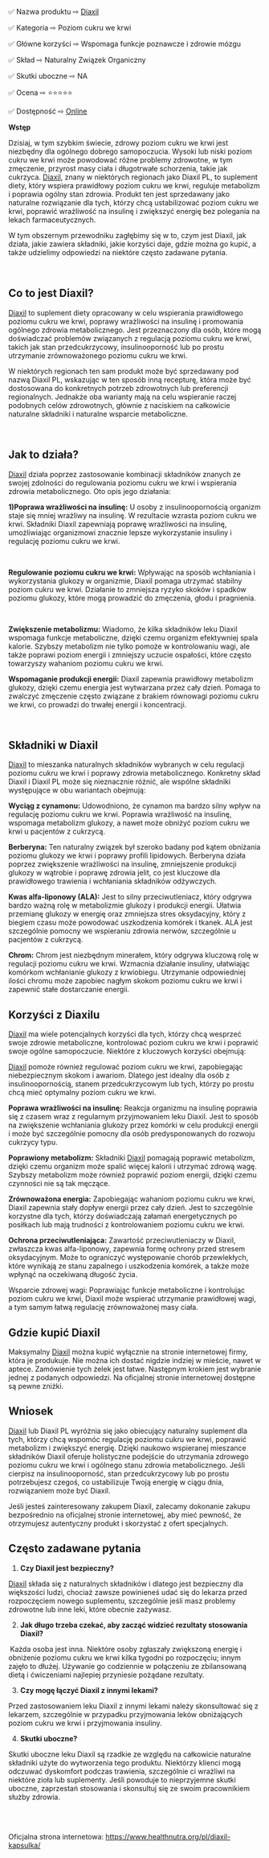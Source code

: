 <p><span style="font-weight: 400;">✅ Nazwa produktu ⇨&nbsp;</span><a href="https://www.healthnutra.org/pl/diaxil-kapsulka/"><span style="font-weight: 400;">Diaxil</span></a><span style="font-weight: 400;">&nbsp;</span></p>
<p><span style="font-weight: 400;">✅ Kategoria ⇨ Poziom cukru we krwi</span></p>
<p><span style="font-weight: 400;">✅ Gł&oacute;wne korzyści ⇨ Wspomaga funkcje poznawcze i zdrowie m&oacute;zgu</span></p>
<p><span style="font-weight: 400;">✅ Skład ⇨ Naturalny Związek Organiczny</span></p>
<p><span style="font-weight: 400;">✅ Skutki uboczne ⇨ NA</span></p>
<p><span style="font-weight: 400;">✅ Ocena ⇨ ⭐⭐⭐⭐⭐</span></p>
<p><span style="font-weight: 400;">✅ Dostępność ⇨&nbsp;</span><a href="https://www.healthnutra.org/Buy-Diaxil"><span style="font-weight: 400;">Online</span></a></p>
<p><strong>Wstęp</strong></p>
<p><span style="font-weight: 400;">Dzisiaj, w tym szybkim świecie, zdrowy poziom cukru we krwi jest niezbędny dla og&oacute;lnego dobrego samopoczucia. Wysoki lub niski poziom cukru we krwi może powodować r&oacute;żne problemy zdrowotne, w tym zmęczenie, przyrost masy ciała i długotrwałe schorzenia, takie jak cukrzyca. </span><a href="https://www.healthnutra.org/Buy-Diaxil"><span style="font-weight: 400;">Diaxil</span></a><span style="font-weight: 400;">, znany w niekt&oacute;rych regionach jako Diaxil PL, to suplement diety, kt&oacute;ry wspiera prawidłowy poziom cukru we krwi, reguluje metabolizm i poprawia og&oacute;lny stan zdrowia. Produkt ten jest sprzedawany jako naturalne rozwiązanie dla tych, kt&oacute;rzy chcą ustabilizować poziom cukru we krwi, poprawić wrażliwość na insulinę i zwiększyć energię bez polegania na lekach farmaceutycznych.</span></p>
<p><span style="font-weight: 400;">W tym obszernym przewodniku zagłębimy się w to, czym jest Diaxil, jak działa, jakie zawiera składniki, jakie korzyści daje, gdzie można go kupić, a także udzielimy odpowiedzi na niekt&oacute;re często zadawane pytania.</span></p>
<p>&nbsp;</p>
<h2><strong>Co to jest Diaxil?</strong></h2>
<p><a href="https://www.healthnutra.org/pl/diaxil-kapsulka/"><span style="font-weight: 400;">Diaxil</span></a><span style="font-weight: 400;"> to suplement diety opracowany w celu wspierania prawidłowego poziomu cukru we krwi, poprawy wrażliwości na insulinę i promowania og&oacute;lnego zdrowia metabolicznego. Jest przeznaczony dla os&oacute;b, kt&oacute;re mogą doświadczać problem&oacute;w związanych z regulacją poziomu cukru we krwi, takich jak stan przedcukrzycowy, insulinooporność lub po prostu utrzymanie zr&oacute;wnoważonego poziomu cukru we krwi.</span></p>
<p><span style="font-weight: 400;">W niekt&oacute;rych regionach ten sam produkt może być sprzedawany pod nazwą Diaxil PL, wskazując w ten spos&oacute;b inną recepturę, kt&oacute;ra może być dostosowana do konkretnych potrzeb zdrowotnych lub preferencji regionalnych. Jednakże oba warianty mają na celu wspieranie raczej podobnych cel&oacute;w zdrowotnych, gł&oacute;wnie z naciskiem na całkowicie naturalne składniki i naturalne wsparcie metaboliczne.</span></p>
<p>&nbsp;</p>
<h2><strong>Jak to działa?</strong></h2>
<p><a href="https://www.healthnutra.org/pl/diaxil-kapsulka/"><span style="font-weight: 400;">Diaxil</span></a><span style="font-weight: 400;"> działa poprzez zastosowanie kombinacji składnik&oacute;w znanych ze swojej zdolności do regulowania poziomu cukru we krwi i wspierania zdrowia metabolicznego. Oto opis jego działania:</span></p>
<p><strong>1)Poprawa wrażliwości na insulinę:</strong><span style="font-weight: 400;"> U osoby z insulinoopornością organizm staje się mniej wrażliwy na insulinę. W rezultacie wzrasta poziom cukru we krwi. Składniki Diaxil zapewniają poprawę wrażliwości na insulinę, umożliwiając organizmowi znacznie lepsze wykorzystanie insuliny i regulację poziomu cukru we krwi.</span></p>
<p>&nbsp;</p>
<p><strong>Regulowanie poziomu cukru we krwi:</strong><span style="font-weight: 400;"> Wpływając na spos&oacute;b wchłaniania i wykorzystania glukozy w organizmie, Diaxil pomaga utrzymać stabilny poziom cukru we krwi. Działanie to zmniejsza ryzyko skok&oacute;w i spadk&oacute;w poziomu glukozy, kt&oacute;re mogą prowadzić do zmęczenia, głodu i pragnienia.</span></p>
<p>&nbsp;</p>
<p><strong>Zwiększenie metabolizmu:</strong><span style="font-weight: 400;"> Wiadomo, że kilka składnik&oacute;w leku Diaxil wspomaga funkcje metaboliczne, dzięki czemu organizm efektywniej spala kalorie. Szybszy metabolizm nie tylko pomoże w kontrolowaniu wagi, ale także poprawi poziom energii i zmniejszy uczucie ospałości, kt&oacute;re często towarzyszy wahaniom poziomu cukru we krwi.</span></p>
<p><strong>Wspomaganie produkcji energii:</strong><span style="font-weight: 400;"> Diaxil zapewnia prawidłowy metabolizm glukozy, dzięki czemu energia jest wytwarzana przez cały dzień. Pomaga to zwalczyć zmęczenie często związane z brakiem r&oacute;wnowagi poziomu cukru we krwi, co prowadzi do trwałej energii i koncentracji.</span></p>
<p>&nbsp;</p>
<h2><strong>Składniki w Diaxil</strong></h2>
<p><a href="https://www.healthnutra.org/pl/diaxil-kapsulka/"><span style="font-weight: 400;">Diaxil</span></a><span style="font-weight: 400;"> to mieszanka naturalnych składnik&oacute;w wybranych w celu regulacji poziomu cukru we krwi i poprawy zdrowia metabolicznego. Konkretny skład Diaxil i Diaxil PL może się nieznacznie r&oacute;żnić, ale wsp&oacute;lne składniki występujące w obu wariantach obejmują:</span></p>
<p><strong>Wyciąg z cynamonu:</strong><span style="font-weight: 400;"> Udowodniono, że cynamon ma bardzo silny wpływ na regulację poziomu cukru we krwi. Poprawia wrażliwość na insulinę, wspomaga metabolizm glukozy, a nawet może obniżyć poziom cukru we krwi u pacjent&oacute;w z cukrzycą.</span></p>
<p><strong>Berberyna:</strong><span style="font-weight: 400;"> Ten naturalny związek był szeroko badany pod kątem obniżania poziomu glukozy we krwi i poprawy profili lipidowych. Berberyna działa poprzez zwiększenie wrażliwości na insulinę, zmniejszenie produkcji glukozy w wątrobie i poprawę zdrowia jelit, co jest kluczowe dla prawidłowego trawienia i wchłaniania składnik&oacute;w odżywczych.</span></p>
<p><strong>Kwas alfa-liponowy (ALA):</strong><span style="font-weight: 400;"> Jest to silny przeciwutleniacz, kt&oacute;ry odgrywa bardzo ważną rolę w metabolizmie glukozy i produkcji energii. Ułatwia przemianę glukozy w energię oraz zmniejsza stres oksydacyjny, kt&oacute;ry z biegiem czasu może powodować uszkodzenia kom&oacute;rek i tkanek. ALA jest szczeg&oacute;lnie pomocny we wspieraniu zdrowia nerw&oacute;w, szczeg&oacute;lnie u pacjent&oacute;w z cukrzycą.</span></p>
<p><strong>Chrom:</strong><span style="font-weight: 400;"> Chrom jest niezbędnym minerałem, kt&oacute;ry odgrywa kluczową rolę w regulacji poziomu cukru we krwi. Wzmacnia działanie insuliny, ułatwiając kom&oacute;rkom wchłanianie glukozy z krwiobiegu. Utrzymanie odpowiedniej ilości chromu może zapobiec nagłym skokom poziomu cukru we krwi i zapewnić stałe dostarczanie energii.</span></p>
<h2><strong>Korzyści z Diaxilu</strong></h2>
<p><a href="https://www.healthnutra.org/pl/diaxil-kapsulka/"><span style="font-weight: 400;">Diaxil</span></a><span style="font-weight: 400;"> ma wiele potencjalnych korzyści dla tych, kt&oacute;rzy chcą wesprzeć swoje zdrowie metaboliczne, kontrolować poziom cukru we krwi i poprawić swoje og&oacute;lne samopoczucie. Niekt&oacute;re z kluczowych korzyści obejmują:</span></p>
<p><a href="https://www.healthnutra.org/pl/diaxil-kapsulka/"><span style="font-weight: 400;">Diaxil</span></a><span style="font-weight: 400;"> pomoże r&oacute;wnież regulować poziom cukru we krwi, zapobiegając niebezpiecznym skokom i awariom. Dlatego jest idealny dla os&oacute;b z insulinoopornością, stanem przedcukrzycowym lub tych, kt&oacute;rzy po prostu chcą mieć optymalny poziom cukru we krwi.</span></p>
<p><strong>Poprawa wrażliwości na insulinę:</strong><span style="font-weight: 400;"> Reakcja organizmu na insulinę poprawia się z czasem wraz z regularnym przyjmowaniem leku Diaxil. Jest to spos&oacute;b na zwiększenie wchłaniania glukozy przez kom&oacute;rki w celu produkcji energii i może być szczeg&oacute;lnie pomocny dla os&oacute;b predysponowanych do rozwoju cukrzycy typu.</span></p>
<p><strong>Poprawiony metabolizm:</strong><span style="font-weight: 400;"> Składniki </span><a href="https://www.healthnutra.org/pl/diaxil-kapsulka/"><span style="font-weight: 400;">Diaxil</span></a><span style="font-weight: 400;"> pomagają poprawić metabolizm, dzięki czemu organizm może spalić więcej kalorii i utrzymać zdrową wagę. Szybszy metabolizm może r&oacute;wnież poprawić poziom energii, dzięki czemu czynności nie są tak męczące.</span></p>
<p><strong>Zr&oacute;wnoważona energia:</strong><span style="font-weight: 400;"> Zapobiegając wahaniom poziomu cukru we krwi, Diaxil zapewnia stały dopływ energii przez cały dzień. Jest to szczeg&oacute;lnie korzystne dla tych, kt&oacute;rzy doświadczają załamań energetycznych po posiłkach lub mają trudności z kontrolowaniem poziomu cukru we krwi.</span></p>
<p><strong>Ochrona przeciwutleniająca:</strong><span style="font-weight: 400;"> Zawartość przeciwutleniaczy w Diaxil, zwłaszcza kwas alfa-liponowy, zapewnia formę ochrony przed stresem oksydacyjnym. Może to ograniczyć występowanie chor&oacute;b przewlekłych, kt&oacute;re wynikają ze stanu zapalnego i uszkodzenia kom&oacute;rek, a także może wpłynąć na oczekiwaną długość życia.</span></p>
<p><span style="font-weight: 400;">Wsparcie zdrowej wagi: Poprawiając funkcje metaboliczne i kontrolując poziom cukru we krwi, Diaxil może wspierać utrzymanie prawidłowej wagi, a tym samym łatwą regulację zr&oacute;wnoważonej masy ciała.</span></p>
<h2><strong>Gdzie kupić Diaxil</strong></h2>
<p><span style="font-weight: 400;">Maksymalny </span><a href="https://www.healthnutra.org/pl/diaxil-kapsulka/"><span style="font-weight: 400;">Diaxil</span></a><span style="font-weight: 400;"> można kupić wyłącznie na stronie internetowej firmy, kt&oacute;ra je produkuje. Nie można ich dostać nigdzie indziej w mieście, nawet w aptece. Zam&oacute;wienie tych żelek jest łatwe. Następnym krokiem jest wybranie jednej z podanych odpowiedzi. Na oficjalnej stronie internetowej dostępne są pewne zniżki.</span></p>
<h2><strong>Wniosek</strong></h2>
<p><a href="https://www.healthnutra.org/pl/diaxil-kapsulka/"><span style="font-weight: 400;">Diaxil</span></a><span style="font-weight: 400;"> lub Diaxil PL wyr&oacute;żnia się jako obiecujący naturalny suplement dla tych, kt&oacute;rzy chcą wspom&oacute;c regulację poziomu cukru we krwi, poprawić metabolizm i zwiększyć energię. Dzięki naukowo wspieranej mieszance składnik&oacute;w Diaxil oferuje holistyczne podejście do utrzymania zdrowego poziomu cukru we krwi i og&oacute;lnego stanu zdrowia metabolicznego. Jeśli cierpisz na insulinooporność, stan przedcukrzycowy lub po prostu potrzebujesz czegoś, co ustabilizuje Twoją energię w ciągu dnia, rozwiązaniem może być Diaxil.</span></p>
<p><span style="font-weight: 400;">Jeśli jesteś zainteresowany zakupem Diaxil, zalecamy dokonanie zakupu bezpośrednio na oficjalnej stronie internetowej, aby mieć pewność, że otrzymujesz autentyczny produkt i skorzystać z ofert specjalnych.</span></p>
<h2><strong>Często zadawane pytania</strong></h2>
<ol>
<li><strong> Czy Diaxil jest bezpieczny?&nbsp;</strong></li>
</ol>
<p><a href="https://www.healthnutra.org/pl/diaxil-kapsulka/"><span style="font-weight: 400;">Diaxil</span></a><span style="font-weight: 400;"> składa się z naturalnych składnik&oacute;w i dlatego jest bezpieczny dla większości ludzi, chociaż zawsze powinieneś udać się do lekarza przed rozpoczęciem nowego suplementu, szczeg&oacute;lnie jeśli masz problemy zdrowotne lub inne leki, kt&oacute;re obecnie zażywasz.</span></p>
<ol start="2">
<li><strong> Jak długo trzeba czekać, aby zacząć widzieć rezultaty stosowania Diaxil?</strong></li>
</ol>
<p><strong>&nbsp;</strong><span style="font-weight: 400;">Każda osoba jest inna. Niekt&oacute;re osoby zgłaszały zwiększoną energię i obniżenie poziomu cukru we krwi kilka tygodni po rozpoczęciu; innym zajęło to dłużej. Używanie go codziennie w połączeniu ze zbilansowaną dietą i ćwiczeniami najlepiej przyniesie pożądane rezultaty.</span></p>
<ol start="3">
<li><strong> Czy mogę łączyć Diaxil z innymi lekami?&nbsp;</strong></li>
</ol>
<p><span style="font-weight: 400;">Przed zastosowaniem leku Diaxil z innymi lekami należy skonsultować się z lekarzem, szczeg&oacute;lnie w przypadku przyjmowania lek&oacute;w obniżających poziom cukru we krwi i przyjmowania insuliny.</span></p>
<ol start="4">
<li><strong> Skutki uboczne?&nbsp;</strong></li>
</ol>
<p><span style="font-weight: 400;">Skutki uboczne leku Diaxil są rzadkie ze względu na całkowicie naturalne składniki użyte do wytworzenia tego produktu. Niekt&oacute;rzy klienci mogą odczuwać dyskomfort podczas trawienia, szczeg&oacute;lnie ci wrażliwi na niekt&oacute;re zioła lub suplementy. Jeśli powoduje to nieprzyjemne skutki uboczne, zaprzestań stosowania i skonsultuj się ze swoim pracownikiem służby zdrowia.</span></p>
<p><br /><br /></p>
<p><span style="font-weight: 400;">Oficjalna strona internetowa: </span><a href="https://www.healthnutra.org/pl/diaxil-kapsulka/"><span style="font-weight: 400;">https://www.healthnutra.org/pl/diaxil-kapsulka/</span></a></p>

